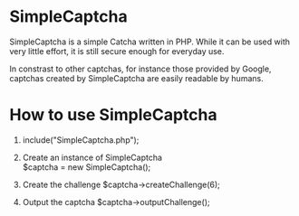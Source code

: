 SimpleCaptcha
=============

SimpleCaptcha is a simple Catcha written in PHP. 
While it can be used with very little effort, it is 
still secure enough for everyday use.

In constrast to other captchas, for instance those provided by Google, 
captchas created by SimpleCaptcha are easily readable by 
humans. 



How to use SimpleCaptcha
========================
1. include("SimpleCaptcha.php");

2. Create an instance of SimpleCaptcha<br/>
   $captcha = new SimpleCaptcha();  

3. Create the challenge
   $captcha->createChallenge(6);

4. Output the captcha
   $captcha->outputChallenge();
